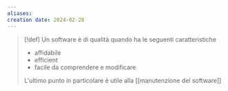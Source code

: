 ```yaml
---
aliases: 
creation date: 2024-02-28
---
```


>[!def]
>Un software è di qualità quando ha le seguenti caratteristiche
>- affidabile
>- efficient
>- facile da comprendere e modificare
>
>L'ultimo punto in particolare è utile alla [[manutenzione del software]]